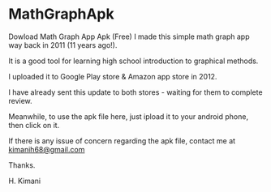 # MathGraphApk
Dowload Math Graph App Apk (Free)
I made this simple math graph app way back in 2011 (11 years ago!).

It is a good tool for learning high school introduction to graphical methods.

I uploaded it to Google Play store & Amazon app store in 2012.

I have already sent this update to both stores - waiting for them to complete review.

Meanwhile, to use the apk file here, just ipload it to your android phone, then click on it.

If there is any issue of concern regarding the apk file, contact me at kimanih68@gmail.com

Thanks.

H. Kimani
